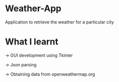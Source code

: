 # Weather-App
Application to retrieve the weather for a particular city

# What I learnt
-> GUI development using Tkinter

-> Json parsing

-> Obtaining data from openweathermap.org
